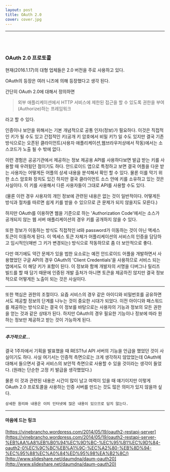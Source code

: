 ```yaml
---
layout: post
title: OAuth 2.0
cover: cover.jpg
---
```



* * *
<br></br>

### OAuth 2.0 프로토콜

현재(2016.1.17)의 대형 업체들은 2.0 버전을 주로 사용하고 있다. 

OAuth의 등장은 여러 니즈에 의해 등장했다고 생각 된다. 

간단히 OAuth 2.0에 대해서 정의하면 
> 외부 애플리케이션에서 HTTP 서비스에 제한된 접근을 할 수 있도록 권한을 부여(Authorize)하는 프레임워크

라고 할 수 있다. 

인증이나 보안을 위해서는 기본 개념적으로 공통 인자(정보)가 필요하다. 이것은 직접적인 키가 될 수도 있고 간접적인 키(공개 키 암호에서 비밀 키?) 일 수도 있지만 결국 기존 방식으로는 오픈된 클라이언트(사용자 애플리케이션,웹브라우저상에서 작동)에서는 소스코드가 노출 될 수 밖에 없다. 

이런 경험은 공공기관에서 제공하는 정보 제공용 API를 사용하다보면 발급 받는 키를 사용할 때 우려됬던 점이기도 하다. 안드로이드 앱으로 특정하고 보면 결국 어플을 다운 받는 사용자는 어떻게든 어플의 상세 내용을 분석해서 확인 할 수 있다. 물론 이를 막기 위한 소스 암호화 장치도 있긴 하지만 결국 클라이언트 소스 안에 키를 소유하고 있는 것은 사실이다. 이 키를 사용해서 다른 사용자들이 그대로 API를 사용할 수도 있다. 

(물론 이런 경우 사용자의 개인 정보에 관련된 내용은 없는 것이 일반적이다. 어떻게든 방식과 절차를 따르면 쉽게 키를 받을 수 있으므로 큰 문제가 되지 않을지도 모른다.)

하지만 OAuth를 이용하면 웹을 기준으로 하는 'Authorization Code'에서는 소스가 공개되지 않는 웹 서버 애플리케이션의 경우 키를 공개하지 않을 수 있다.

또한 정보가 이동하는 방식도 직접적인 id와 password가 이동하는 것이 아닌 액세스 토큰이 이동하게 된다. 이 엑세스 토큰 자체가 어플리케이션의 서비스의 인증을 담당하고 임시적인(매번 그 키가 변경되는) 방식으로 작동하므로 좀 더 보안적으로 좋다.

다만 여기에도 약간 문제가 있을 법한 요소로는 예전 안드로이드 어플을 개발하면서 사용했었던 구글 API의 경우 OAuth의 'Client Credentials'을 사용하므로 서비스 되는 앱에서도 이 해당 키가 포함이 된다. 이 정보와 함께 개발자의 서명을 디버그나 릴리즈 빌드를 할 때 담기 때문에 인증된 개발 출처가 아니면 토큰을 제공하진 않지만 결국 정보적으로 어떻게든 노출이 되는 것은 사실이다.

--- 

또한 핵심은 권한의 조절이다. 요즘 서비스의 경우 같은 아이디와 비밀번호를 공유하면서도 제공할 정보의 단계를 나누는 것이 중요한 시대가 되었다. 이전 아이디와 패스워드를 제공하는 방식으로는 결국 이 정보를 바탕으로는 사용자의 기능과 정보의 모든 권한을 얻는 것과 같은 상태가 된다. 하지만 OAuth의 경우 필요한 기능이나 정보에 따라 원하는 정보만 제공하고 받는 것이 가능하게 된다. 

---

##### 추가적으로...

결국 1주차에서 기획을 발표했을 때 RESTful API 서버의 기능을 언급을 했었던 것이 사실이기도 하다. 사실 여기서는 인증적 측면으로는 크게 생각하지 않았었는데
OAuth에 대해서 들으면서 결국 서비스의 보안적 측면으로 사용할 수 있을 것이라는 생각이 들었다. (원래는 단순한 고정 키 발급을 생각했었다.)

물론 이 것과 관련된 내용은 시간이 많이 남고 여력이 있을 때 얘기이지만 이렇게 OAuth 2.0 프로토콜을 사용하는 인증 서버를 만드는 것도 많은 의미가 있지 않을까 싶다. 



`상세한 원리와 내용은 이미 인터넷에 많은 내용이 있으므로 담지 않는다. `

---

#### 마음에 드는 링크

[https://vinebrancho.wordpress.com/2014/05/19/oauth2-restapi-server](https://vinebrancho.wordpress.com/2014/05/19/oauth2-restapi-server-%EB%AA%A8%EB%B0%94%EC%9D%BC-%EC%95%B1%EC%9D%84-oauth2-0%EC%9C%BC%EB%A1%9C-%EC%A2%80-%EB%8D%94-%EC%95%88%EC%A0%84%ED%95%98%EA%B2%8C/)
[http://www.slideshare.net/daumdna/daum-oauth20](http://www.slideshare.net/daumdna/daum-oauth20)

